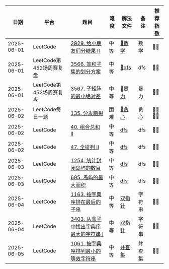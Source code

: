 | 日期         | 平台                | 题目                                                                                                                                                                    | 难度 | 解法文件                                      | 备注   | 推荐指数     |
|------------|-------------------|-----------------------------------------------------------------------------------------------------------------------------------------------------------------------|----|-------------------------------------------|------|----------|
| 2025-06-01 | LeetCode          | [2929. 给小朋友们分糖果 II](https://leetcode.cn/problems/distribute-candies-among-children-ii/description/?envType=daily-question&envId=2025-06-01)                           | 中等 | [🔗数学](../../Leetcode/src/lc2929.java)    | ️数学  | 🌟🌟     |
| 2025-06-01 | LeetCode第452场周赛复盘 | [3566. 等积子集的划分方案](https://leetcode.cn/problems/partition-array-into-two-equal-product-subsets/description/)                                                           | 中等 | [🔗dfs](../../Leetcode/src/lc0601Q1.java) | dfs  | 🌟🌟     |
| 2025-06-01 | LeetCode第452场周赛复盘 | [3567. 子矩阵的最小绝对差](https://leetcode.cn/problems/minimum-absolute-difference-in-sliding-submatrix/description/)                                                         | 中等 | [🔗暴力](../../Leetcode/src/lc0601Q2.java)  | ️暴力  | 🌟🌟     |
| 2025-06-02 | LeetCode每日一题      | [135. 分发糖果](https://leetcode.cn/problems/candy/description/?envType=daily-question&envId=2025-06-02)                                                                  | 困难 | [🔗贪心](../../Leetcode/src/lc135.java)     | ️贪心  | 🌟🌟🌟🌟 |
| 2025-06-02 | LeetCode          | [40. 组合总和 II](https://leetcode.cn/problems/combination-sum-ii/description/)                                                                                           | 中等 | [dfs](../../Leetcode/src/lc40.java)       | ️dfs | 🌟🌟     |
| 2025-06-02 | LeetCode          | [47. 全排列 II](https://leetcode.cn/problems/permutations-ii/description/)                                                                                               | 中等 | [dfs](../../Leetcode/src/lc47.java)       | ️dfs | 🌟🌟     |
| 2025-06-03 | LeetCode          | [1254. 统计封闭岛屿的数目](https://leetcode.cn/problems/number-of-closed-islands/description/)                                                                                 | 中等 | [dfs](../../Leetcode/src/lc1254.java)     | ️dfs | 🌟🌟     |
| 2025-06-03 | LeetCode          | [695. 岛屿的最大面积](https://leetcode.cn/problems/max-area-of-island/)                                                                                                      | 中等 | [dfs](../../Leetcode/src/lc695.java)      | ️dfs | 🌟🌟     |
| 2025-06-04 | LeetCode          | [1163. 按字典序排在最后的子串](https://leetcode.cn/problems/last-substring-in-lexicographical-order/description/)                                                                | 中等 | [双指针](../../Leetcode/src/lc1163.java)     | ️字符串 | 🌟🌟     |
| 2025-06-04 | LeetCode          | [3403. 从盒子中找出字典序最大的字符串 I](https://leetcode.cn/problems/find-the-lexicographically-largest-string-from-the-box-i/description/?envType=daily-question&envId=2025-06-04) | 中等 | [双指针](../../Leetcode/src/lc3403.java)     | ️字符串 | 🌟🌟     |
| 2025-06-05 | LeetCode          | [1061. 按字典序排列最小的等效字符串](https://leetcode.cn/problems/lexicographically-smallest-equivalent-string/description/?envType=daily-question&envId=2025-06-05)                | 中等 | [并查集](../../Leetcode/src/lc1061.java)     | ️并查集 | 🌟🌟     |





